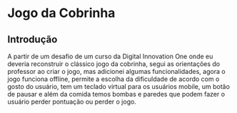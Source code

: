 # Jogo da Cobrinha

## Introdução

A partir de um desafio de um curso da Digital Innovation One onde eu deveria reconstruir o clássico jogo da cobrinha, segui as orientações do professor ao criar o jogo, mas adicionei algumas funcionalidades, agora o jogo funciona offline, permite a escolha da dificuldade de acordo com o gosto do usuário, tem um teclado virtual para os usuários mobile, um botão de pausar e além da comida temos bombas e paredes que podem fazer o usuário perder pontuação ou perder o jogo.